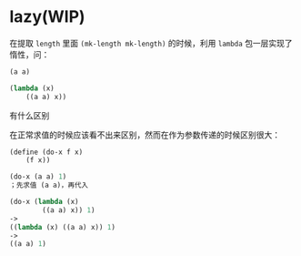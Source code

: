 # lazy(WIP)

在提取 `length` 里面 `(mk-length mk-length)` 的时候，利用 `lambda` 包一层实现了惰性，问：

```scheme
(a a)

(lambda (x)
    ((a a) x))
```

有什么区别

在正常求值的时候应该看不出来区别，然而在作为参数传递的时候区别很大：

```scheme
(define (do-x f x)
    (f x))

(do-x (a a) 1)
；先求值 (a a)，再代入

(do-x (lambda (x)
        ((a a) x)) 1)
->
((lambda (x) ((a a) x)) 1)
->
((a a) 1)
```
